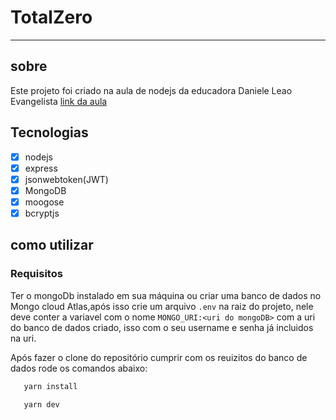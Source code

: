 # TotalZero

---

## sobre

Este projeto foi criado na aula de nodejs da educadora Daniele Leao Evangelista
[link da aula](https://www.youtube.com/watch?v=GuDUgnitWEA&t=53s)

## Tecnologias

- [x] nodejs
- [x] express
- [x] jsonwebtoken(JWT)
- [x] MongoDB
- [x] moogose
- [x] bcryptjs

## como utilizar

### Requisitos

 Ter o mongoDb instalado em sua máquina ou criar uma banco de dados no Mongo cloud Atlas,após isso crie um arquivo `.env` na raiz do projeto, nele deve conter a variavel com o nome `MONGO_URI:<uri do mongoDB>` com a uri do banco de dados criado, isso com o seu username e senha já incluidos na uri.

 Após fazer o clone do repositório cumprir com os reuizitos do banco de dados rode os comandos abaixo:

 ```bash
    yarn install

    yarn dev
 ```
